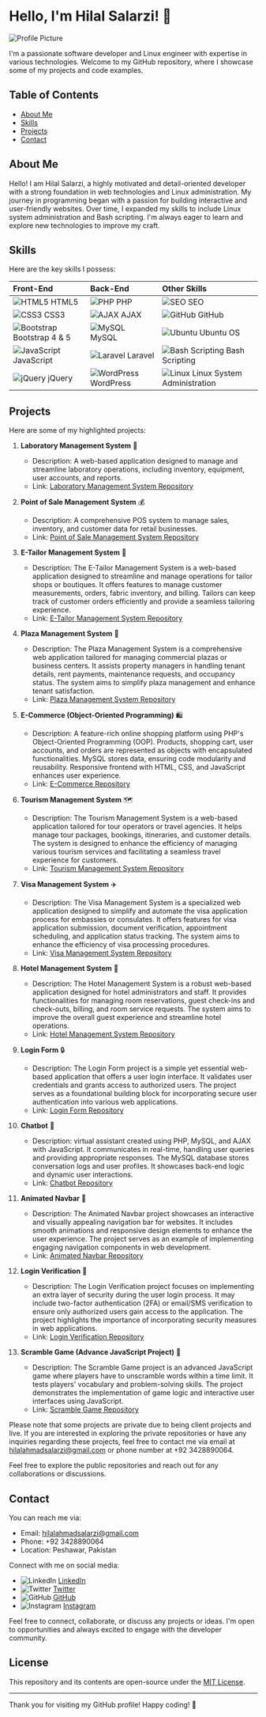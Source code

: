 # Hello, I'm Hilal Salarzi! 👋

![Profile Picture](profile_picture.jpg) <!-- You can add your profile picture here -->

I'm a passionate software developer and Linux engineer with expertise in various technologies. Welcome to my GitHub repository, where I showcase some of my projects and code examples.

## Table of Contents

- [About Me](#about-me)
- [Skills](#skills)
- [Projects](#projects)
- [Contact](#contact)

## About Me

Hello! I am Hilal Salarzi, a highly motivated and detail-oriented developer with a strong foundation in web technologies and Linux administration. My journey in programming began with a passion for building interactive and user-friendly websites. Over time, I expanded my skills to include Linux system administration and Bash scripting. I'm always eager to learn and explore new technologies to improve my craft.

## Skills

Here are the key skills I possess:




| Front-End                                       | Back-End                                        | Other Skills
| :---                                           | :---                                            | :---
| ![HTML5](https://img.icons8.com/color/48/000000/html-5.png) HTML5 | ![PHP](https://img.icons8.com/ios-filled/48/000000/php-logo.png) PHP | ![SEO](https://img.icons8.com/color/48/000000/seo.png) SEO
| ![CSS3](https://img.icons8.com/color/48/000000/css3.png) CSS3 | ![AJAX](https://img.icons8.com/ios-filled/48/000000/ajax.png) AJAX | ![GitHub](https://img.icons8.com/color/48/000000/github.png) GitHub
| ![Bootstrap](https://img.icons8.com/color/48/000000/bootstrap.png) Bootstrap 4 & 5 | ![MySQL](https://img.icons8.com/color/48/000000/mysql-logo.png) MySQL | ![Ubuntu](https://img.icons8.com/color/48/000000/ubuntu.png) Ubuntu OS
| ![JavaScript](https://img.icons8.com/color/48/000000/javascript.png) JavaScript | ![Laravel](https://img.icons8.com/ios-filled/48/000000/laravel.png) Laravel | ![Bash Scripting](https://img.icons8.com/plasticine/48/000000/bash.png) Bash Scripting
| ![jQuery](https://img.icons8.com/color/48/000000/jquery.png) jQuery | ![WordPress](https://img.icons8.com/color/48/000000/wordpress.png) WordPress | ![Linux](https://img.icons8.com/color/48/000000/linux.png) Linux System Administration



## Projects

Here are some of my highlighted projects:

1. **Laboratory Management System** 💼
   - Description: A web-based application designed to manage and streamline laboratory operations, including inventory, equipment, user accounts, and reports.
   - Link: [Laboratory Management System Repository](https://github.com/hilalsalarzi/full_updated_lab)

2. **Point of Sale Management System** 💰
   - Description: A comprehensive POS system to manage sales, inventory, and customer data for retail businesses.
   - Link: [Point of Sale Management System Repository](https://github.com/hilalsalarzi/pos)

3. **E-Tailor Management System** 👕
   - Description: The E-Tailor Management System is a web-based application designed to streamline and manage operations for tailor shops or boutiques. It offers features to manage customer measurements, orders, fabric inventory, and billing. Tailors can keep track of customer orders efficiently and provide a seamless tailoring experience.
   - Link: [E-Tailor Management System Repository](https://github.com/hilalsalarzi/tailor)

4. **Plaza Management System** 🏢
   - Description: The Plaza Management System is a comprehensive web application tailored for managing commercial plazas or business centers. It assists property managers in handling tenant details, rent payments, maintenance requests, and occupancy status. The system aims to simplify plaza management and enhance tenant satisfaction.
   - Link: [Plaza Management System Repository](https://github.com/hilalsalarzi/plaza)

5. **E-Commerce (Object-Oriented Programming)** 🛍️
   - Description: A feature-rich online shopping platform using PHP's Object-Oriented Programming (OOP). Products, shopping cart, user accounts, and orders are represented as objects with encapsulated functionalities. MySQL stores data, ensuring code modularity and reusability. Responsive frontend with HTML, CSS, and JavaScript enhances user experience.
   - Link: [E-Commerce Repository](https://github.com/hilalsalarzi/E-commerce)

6. **Tourism Management System** 🗺️
   - Description: The Tourism Management System is a web-based application tailored for tour operators or travel agencies. It helps manage tour packages, bookings, itineraries, and customer details. The system is designed to enhance the efficiency of managing various tourism services and facilitating a seamless travel experience for customers.
   - Link: [Tourism Management System Repository](https://github.com/hilalsalarzi/picnic_spot)

7. **Visa Management System** ✈️
   - Description: The Visa Management System is a specialized web application designed to simplify and automate the visa application process for embassies or consulates. It offers features for visa application submission, document verification, appointment scheduling, and application status tracking. The system aims to enhance the efficiency of visa processing procedures.
   - Link: [Visa Management System Repository](https://github.com/hilalsalarzi/visa)

8. **Hotel Management System** 🏨
   - Description: The Hotel Management System is a robust web-based application designed for hotel administrators and staff. It provides functionalities for managing room reservations, guest check-ins and check-outs, billing, and room service requests. The system aims to improve the overall guest experience and streamline hotel operations.
   - Link: [Hotel Management System Repository](https://github.com/hilalsalarzi/hotel-management)

9. **Login Form** 🔒
   - Description: The Login Form project is a simple yet essential web-based application that offers a user login interface. It validates user credentials and grants access to authorized users. The project serves as a foundational building block for incorporating secure user authentication into various web applications.
   - Link: [Login Form Repository](https://github.com/hilalsalarzi/login_form)

10. **Chatbot** 🤖
    - Description:  virtual assistant created using PHP, MySQL, and AJAX with JavaScript. It communicates in real-time, handling user queries and providing appropriate responses. The MySQL database stores conversation logs and user profiles. It showcases back-end logic and dynamic user interactions.
    - Link: [Chatbot Repository](https://github.com/hilalsalarzi/chatbot)

11. **Animated Navbar** 🚀
    - Description: The Animated Navbar project showcases an interactive and visually appealing navigation bar for websites. It includes smooth animations and responsive design elements to enhance the user experience. The project serves as an example of implementing engaging navigation components in web development.
    - Link: [Animated Navbar Repository](https://github.com/hilalsalarzi/animated_navbar)

12. **Login Verification** 🔐
    - Description:  The Login Verification project focuses on implementing an extra layer of security during the user login process. It may include two-factor authentication (2FA) or email/SMS verification to ensure only authorized users gain access to the application. The project highlights the importance of incorporating security measures in web applications.
    - Link: [Login Verification Repository](https://github.com/hilalsalarzi/tailor)

13. **Scramble Game (Advance JavaScript Project)** 🎲
    - Description: The Scramble Game project is an advanced JavaScript game where players have to unscramble words within a time limit. It tests players' vocabulary and problem-solving skills. The project demonstrates the implementation of game logic and interactive user interfaces using JavaScript.
    - Link: [Scramble Game Repository](https://github.com/hilalsalarzi/Scramble-Game-Advance-Javascript-Project)

Please note that some projects are private due to being client projects and live. If you are interested in exploring the private repositories or have any inquiries regarding these projects, feel free to contact me via email at hilalahmadsalarzi@gmail.com or phone number at +92 3428890064.

Feel free to explore the public repositories and reach out for any collaborations or discussions.


## Contact

You can reach me via:

- Email: hilalahmadsalarzi@gmail.com
- Phone: +92 3428890064
- Location: Peshawar, Pakistan

Connect with me on social media:

- ![LinkedIn](https://img.icons8.com/color/20/000000/linkedin.png) [LinkedIn](https://www.linkedin.com/in/hilalsalarzi)
- ![Twitter](https://img.icons8.com/color/20/000000/twitter.png) [Twitter](https://twitter.com/hilalsalarzi)
- ![GitHub](https://img.icons8.com/color/20/000000/github.png) [GitHub](https://github.com/hilalsalarzi)
- ![Instagram](https://img.icons8.com/color/20/000000/instagram.png) [Instagram](https://www.instagram.com/hilalsalarzi/)


Feel free to connect, collaborate, or discuss any projects or ideas. I'm open to opportunities and always excited to engage with the developer community.

## License

This repository and its contents are open-source under the [MIT License](LICENSE).

---

Thank you for visiting my GitHub profile! Happy coding! 🚀
